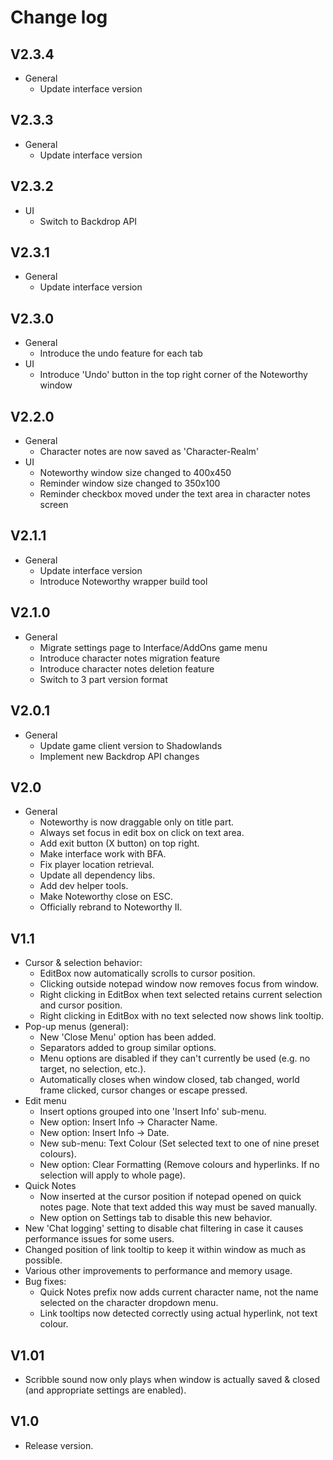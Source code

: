 # Change log

## V2.3.4
- General
  - Update interface version

## V2.3.3
- General
  - Update interface version

## V2.3.2
- UI
  - Switch to Backdrop API

## V2.3.1
- General
  - Update interface version

## V2.3.0
- General
  - Introduce the undo feature for each tab
- UI
  - Introduce 'Undo' button in the top right corner of the Noteworthy window

## V2.2.0
- General
  - Character notes are now saved as 'Character-Realm'
- UI
  - Noteworthy window size changed to 400x450
  - Reminder window size changed to 350x100    
  - Reminder checkbox moved under the text area in character notes screen

## V2.1.1
- General
  - Update interface version
  - Introduce Noteworthy wrapper build tool

## V2.1.0
- General
  - Migrate settings page to Interface/AddOns game menu
  - Introduce character notes migration feature
  - Introduce character notes deletion feature
  - Switch to 3 part version format

## V2.0.1
- General
  - Update game client version to Shadowlands
  - Implement new Backdrop API changes

## V2.0
- General
  - Noteworthy is now draggable only on title part.
  - Always set focus in edit box on click on text area.
  - Add exit button (X button) on top right.
  - Make interface work with BFA.
  - Fix player location retrieval.
  - Update all dependency libs.
  - Add dev helper tools.
  - Make Noteworthy close on ESC.
  - Officially rebrand to Noteworthy II.

## V1.1
- Cursor & selection behavior:
  - EditBox now automatically scrolls to cursor position.
  - Clicking outside notepad window now removes focus from window.
  - Right clicking in EditBox when text selected retains current selection and cursor position.
  - Right clicking in EditBox with no text selected now shows link tooltip.
- Pop-up menus (general):
  - New 'Close Menu' option has been added.
  - Separators added to group similar options.
  - Menu options are disabled if they can't currently be used (e.g. no target, no selection, etc.).
  - Automatically closes when window closed, tab changed, world frame clicked, cursor changes or escape pressed.
- Edit menu
  - Insert options grouped into one 'Insert Info' sub-menu.
  - New option: Insert Info -> Character Name.
  - New option: Insert Info -> Date.
  - New sub-menu: Text Colour (Set selected text to one of nine preset colours).
  - New option: Clear Formatting (Remove colours and hyperlinks. If no selection will apply to whole page).
- Quick Notes
  - Now inserted at the cursor position if notepad opened on quick notes page. Note that text added this way must be saved manually.
  - New option on Settings tab to disable this new behavior.
- New 'Chat logging' setting to disable chat filtering in case it causes performance issues for some users.
- Changed position of link tooltip to keep it within window as much as possible.
- Various other improvements to performance and memory usage.
- Bug fixes:
  - Quick Notes prefix now adds current character name, not the name selected on the character dropdown menu.
  - Link tooltips now detected correctly using actual hyperlink, not text colour.

## V1.01
- Scribble sound now only plays when window is actually saved & closed (and appropriate settings are enabled).

## V1.0
- Release version.
